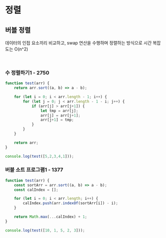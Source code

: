 # 정렬

## 버블 정렬
데이터의 인접 요소끼리 비교하고, swap 연산을 수행하며 정렬하는 방식으로 시간 복잡도는 O(n^2)

<br>

### 수 정렬하기1 - 2750
```js
function test(arr) {
    return arr.sort((a, b) => a - b);

    for (let i = 0; i < arr.length - 1; i++) {
        for (let j = 0; j < arr.length - 1 - i; j++) {
            if (arr[j] > arr[j+1]) {
                let tmp = arr[j];
                arr[j] = arr[j+1];
                arr[j+1] = tmp;
            }
        }
    }

    return arr;
}

console.log(test([5,2,3,4,1]));
```

### 버블 소트 프로그램1 - 1377
```js
function test(arr) {
    const sortArr = arr.sort((a, b) => a - b);
    const calIndex = [];

    for (let i = 0; i < arr.length; i++) {
        calIndex.push(arr.indexOf(sortArr[i]) - i);
    }

    return Math.max(...calIndex) + 1;
}

console.log(test([10, 1, 5, 2, 3]));
```

